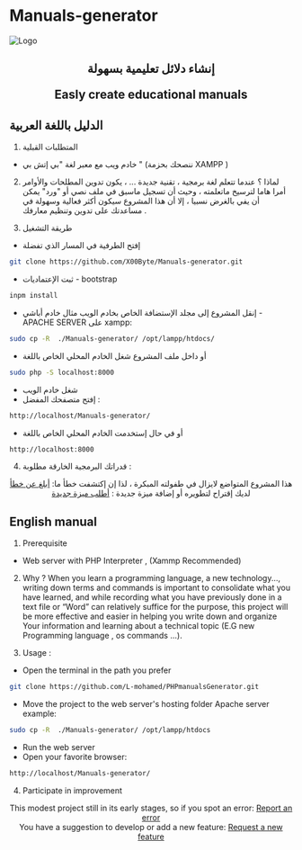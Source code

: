 # Manuals-generator

<img src="https://github.com/X00Byte/Manuals-generator/blob/main/Includes/imgs/repo_background.png" alt="Logo">
<div align="center">
<h2>
<p>
إنشاء دلائل تعليمية بسهولة
</p>  
Easly create educational manuals
</h2>
</div>

## الدليل باللغة العربية
1.  المتطلبات القبلية 
*  خادم ويب مع معبر لغة "بي إتش بي " (ننصحك بحزمة XAMPP )

2. لماذا ؟
عندما تتعلم لغة برمجية ، تقنية جديدة ... ، يكون تدوين المطلحات والأوامر أمرا هاما لترسيخ ماتعلمته ، وحيث أن تسجيل ماسبق في ملف نصي أو "ورد" يمكن أن يفي بالغرض نسبيا ، إلا أن هذا المشروع سيكون أكثر فعالية وسهولة في مساعدتك على تدوين وتنظيم معارفك .

3. طريقة التشغيل
- إفتح الطرفية في المسار الذي تفضلة 

```bash
git clone https://github.com/X00Byte/Manuals-generator.git
```
- ثبت الإعتماديات  - bootstrap
```bash
inpm install 
```
- إنقل المشروع إلى مجلد الإستضافة الخاص بخادم الويب 
مثال خادم أباشي - APACHE SERVER  على xampp:

```bash
sudo cp -R  ./Manuals-generator/ /opt/lampp/htdocs/
```
* أو
داخل ملف المشروع شغل الخادم المحلي الخاص باللغة 

```bash
sudo php -S localhost:8000
```
- شغل خادم الويب  
- إفتح متصفحك المفضل : 
```bash
http://localhost/Manuals-generator/
```
* أو
في حال إستخدمت الخادم المحلي الخاص باللغة 
```bash
http://localhost:8000
```

4. قدراتك البرمجية الخارقة مطلوبة :
  
<div align="center">
    هذا المشروع المتواضع لايزال في طفولته المبكرة ، لذا إن إكتشفت خطأ ما:
   <a href="https://github.com/L-mohamed/PHPmanualsGenerator/issues">أبلغ عن خطأ</a>    
   <br>  
    لديك إقتراح لتطويره أو إضافة ميزة جديدة :
  <a href="https://github.com/L-mohamed/PHPmanualsGenerator/issues">أطلب ميزة جديدة</a>
</div>                                                                                       
      
## English manual 

1. Prerequisite
* Web server with PHP Interpreter , (Xammp Recommended) 

2. Why ?
When you learn a programming language, a new technology..., writing down terms and commands is important to consolidate what you have learned, and while recording what you have previously done in a text file or “Word” can relatively suffice for the purpose, this project will be more effective and easier in helping you write down and organize Your information and learning about a technical topic (E.G new Programming language , os commands ...).

3. Usage :
- Open the terminal in the path you prefer
```bash
git clone https://github.com/L-mohamed/PHPmanualsGenerator.git
```
- Move the project to the web server's hosting folder
Apache server example:
```bash
sudo cp -R  ./Manuals-generator/ /opt/lampp/htdocs
```
- Run the web server
- Open your favorite browser:
```bash
http://localhost/Manuals-generator/
```
4. Participate in improvement

<div align="center">
   This modest project still in its early stages, so if you spot an error:
   <a href="https://github.com/L-mohamed/PHPmanualsGenerator/issues">Report an error</a>    
   <br>  
   You have a suggestion to develop or add a new feature:
   <a href="https://github.com/L-mohamed/PHPmanualsGenerator/issues">Request a new feature</a>
</div>    